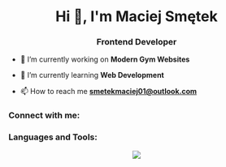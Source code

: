 <h1 align="center">Hi 👋, I'm Maciej Smętek</h1>
<h3 align="center">Frontend Developer</h3>

- 🔭 I’m currently working on **Modern Gym Websites**

- 🌱 I’m currently learning **Web Development**

- 📫 How to reach me **smetekmaciej01@outlook.com**

<h3 align="left">Connect with me:</h3>
<p align="left">
</p>

<h3 align="left">Languages and Tools:</h3>
<p align="center">
  <a href="https://skillicons.dev">
    <img src="https://skillicons.dev/icons?i=git,kubernetes,docker,c,vim" />
  </a>
</p>
